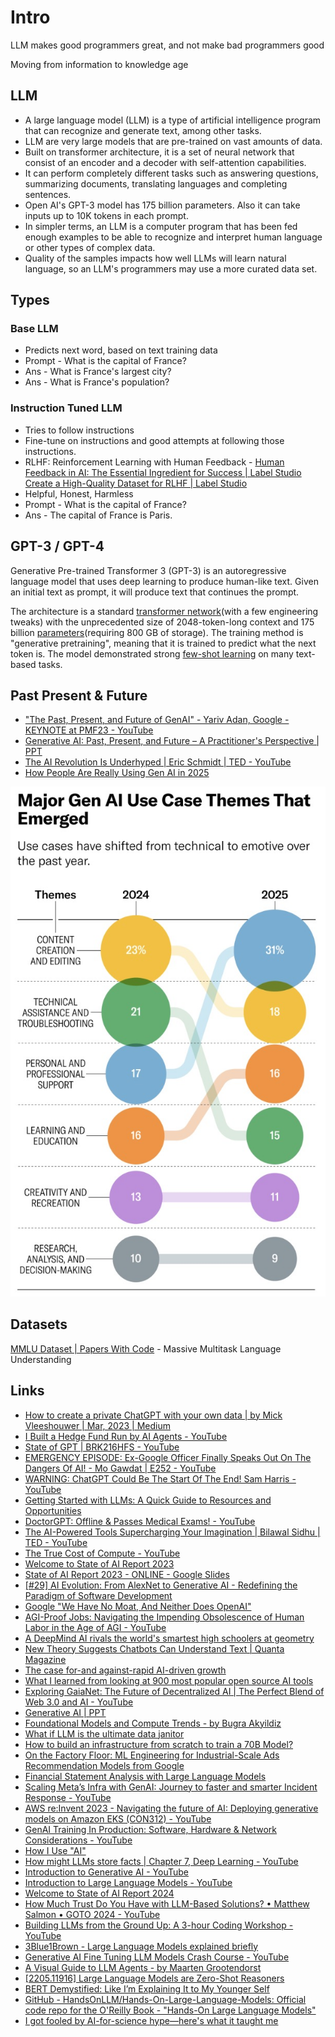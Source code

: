 # Intro

LLM makes good programmers great, and not make bad programmers good

Moving from information to knowledge age

## LLM

- A large language model (LLM) is a type of artificial intelligence program that can recognize and generate text, among other tasks.
- LLM are very large models that are pre-trained on vast amounts of data.
- Built on transformer architecture, it is a set of neural network that consist of an encoder and a decoder with self-attention capabilities.
- It can perform completely different tasks such as answering questions, summarizing documents, translating languages and completing sentences.
- Open AI's GPT-3 model has 175 billion parameters. Also it can take inputs up to 10K tokens in each prompt.
- In simpler terms, an LLM is a computer program that has been fed enough examples to be able to recognize and interpret human language or other types of complex data.
- Quality of the samples impacts how well LLMs will learn natural language, so an LLM's programmers may use a more curated data set.

## Types

### Base LLM

- Predicts next word, based on text training data
- Prompt - What is the capital of France?
- Ans - What is France's largest city?
- Ans - What is France's population?

### Instruction Tuned LLM

- Tries to follow instructions
- Fine-tune on instructions and good attempts at following those instructions.
- RLHF: Reinforcement Learning with Human Feedback - [Human Feedback in AI: The Essential Ingredient for Success | Label Studio](https://labelstud.io/blog/human-feedback-in-ai/) [Create a High-Quality Dataset for RLHF | Label Studio](https://labelstud.io/blog/create-a-high-quality-rlhf-dataset/)
- Helpful, Honest, Harmless
- Prompt - What is the capital of France?
- Ans - The capital of France is Paris.

## GPT-3 / GPT-4

Generative Pre-trained Transformer 3 (GPT-3) is an autoregressive language model that uses deep learning to produce human-like text. Given an initial text as prompt, it will produce text that continues the prompt.

The architecture is a standard [transformer network](https://en.wikipedia.org/wiki/Transformer_(machine_learning_model))(with a few engineering tweaks) with the unprecedented size of 2048-token-long context and 175 billion [parameters](https://en.wikipedia.org/wiki/Parameter_(machine_learning))(requiring 800 GB of storage). The training method is "generative pretraining", meaning that it is trained to predict what the next token is. The model demonstrated strong [few-shot learning](https://en.wikipedia.org/wiki/Few-shot_learning) on many text-based tasks.

## Past Present & Future

- ["The Past, Present, and Future of GenAI" - Yariv Adan, Google - KEYNOTE at PMF23 - YouTube](https://www.youtube.com/watch?v=-JYbMh4xEos)
- [Generative AI: Past, Present, and Future – A Practitioner's Perspective | PPT](https://www.slideshare.net/slideshow/genaipdf/260536464)
- [The AI Revolution Is Underhyped \| Eric Schmidt \| TED - YouTube](https://www.youtube.com/watch?v=id4YRO7G0wE)
- [How People Are Really Using Gen AI in 2025](https://hbr.org/2025/04/how-people-are-really-using-gen-ai-in-2025)

![Major Gen AI Use Case 2025](../../media/Screenshot%202025-05-18%20at%201.08.37%20PM.jpg)

## Datasets

[MMLU Dataset | Papers With Code](https://paperswithcode.com/dataset/mmlu) - Massive Multitask Language Understanding

## Links

- [How to create a private ChatGPT with your own data | by Mick Vleeshouwer | Mar, 2023 | Medium](https://medium.com/@imicknl/how-to-create-a-private-chatgpt-with-your-own-data-15754e6378a1)
- [I Built a Hedge Fund Run by AI Agents - YouTube](https://www.youtube.com/watch?v=vnzt4lwzbXU)
- [State of GPT | BRK216HFS - YouTube](https://www.youtube.com/watch?v=bZQun8Y4L2A)
- [EMERGENCY EPISODE: Ex-Google Officer Finally Speaks Out On The Dangers Of AI! - Mo Gawdat | E252 - YouTube](https://www.youtube.com/watch?v=bk-nQ7HF6k4)
- [WARNING: ChatGPT Could Be The Start Of The End! Sam Harris - YouTube](https://www.youtube.com/watch?v=GmlrEgLGozw)
- [Getting Started with LLMs: A Quick Guide to Resources and Opportunities](https://www.linkedin.com/pulse/getting-started-llms-guide-resources-opportunities-wendy-ran-wei/)
- [DoctorGPT: Offline & Passes Medical Exams! - YouTube](https://www.youtube.com/watch?v=J9nJh33GM-w)
- [The AI-Powered Tools Supercharging Your Imagination | Bilawal Sidhu | TED - YouTube](https://www.youtube.com/watch?v=eZsVDMsBTCQ)
- [The True Cost of Compute - YouTube](https://www.youtube.com/watch?v=MNFeJNUu074)
- [Welcome to State of AI Report 2023](https://www.stateof.ai/)
- [State of AI Report 2023 - ONLINE - Google Slides](https://docs.google.com/presentation/d/156WpBF_rGvf4Ecg19oM1fyR51g4FAmHV3Zs0WLukrLQ/edit)
- [[#29] AI Evolution: From AlexNet to Generative AI - Redefining the Paradigm of Software Development](https://bizit.substack.com/p/29-ai-evolution-from-alexnet-to-generative)
- [Google "We Have No Moat, And Neither Does OpenAI"](https://www.semianalysis.com/p/google-we-have-no-moat-and-neither)
- [AGI-Proof Jobs: Navigating the Impending Obsolescence of Human Labor in the Age of AGI - YouTube](https://www.youtube.com/watch?v=Ahh92qtRwos&ab_channel=DavidShapiro)
- [A DeepMind AI rivals the world's smartest high schoolers at geometry](https://www.understandingai.org/p/a-deepmind-ai-rivals-the-worlds-smartest)
- [New Theory Suggests Chatbots Can Understand Text | Quanta Magazine](https://www.quantamagazine.org/new-theory-suggests-chatbots-can-understand-text-20240122/)
- [The case for-and against-rapid AI-driven growth](https://www.understandingai.org/p/the-case-forand-againstrapid-ai-driven)
- [What I learned from looking at 900 most popular open source AI tools](https://huyenchip.com/2024/03/14/ai-oss.html)
- [Exploring GaiaNet: The Future of Decentralized AI | The Perfect Blend of Web 3.0 and AI - YouTube](https://www.youtube.com/watch?v=C5tCaeOkpps)
- [Generative AI | PPT](https://www.slideshare.net/slideshow/generative-ai-259922340/259922340#2)
- [Foundational Models and Compute Trends - by Bugra Akyildiz](https://mlops.substack.com/p/foundational-models-and-compute-trends)
- [What if LLM is the ultimate data janitor](https://mlops.substack.com/p/what-if-llm-is-the-ultimate-data)
- [How to build an infrastructure from scratch to train a 70B Model?](https://mlops.substack.com/p/how-to-build-an-infrastructure-from)
- [On the Factory Floor: ML Engineering for Industrial-Scale Ads Recommendation Models from Google](https://mlops.substack.com/p/on-the-factory-floor-ml-engineering)
- [Financial Statement Analysis with Large Language Models](https://papers.ssrn.com/sol3/papers.cfm?abstract_id=4835311)
- [Scaling Meta’s Infra with GenAI: Journey to faster and smarter Incident Response - YouTube](https://www.youtube.com/watch?v=rpe7eAR90Ko)
- [AWS re:Invent 2023 - Navigating the future of AI: Deploying generative models on Amazon EKS (CON312) - YouTube](https://www.youtube.com/watch?v=I22pIUSgseA)
- [GenAI Training In Production: Software, Hardware & Network Considerations - YouTube](https://www.youtube.com/watch?v=1lhrGRqqPWU)
- [How I Use "AI"](https://nicholas.carlini.com/writing/2024/how-i-use-ai.html)
- [How might LLMs store facts | Chapter 7, Deep Learning - YouTube](https://www.youtube.com/watch?v=9-Jl0dxWQs8)
- [Introduction to Generative AI - YouTube](https://www.youtube.com/watch?v=cZaNf2rA30k)
- [Introduction to Large Language Models - YouTube](https://www.youtube.com/watch?v=RBzXsQHjptQ)
- [Welcome to State of AI Report 2024](https://www.stateof.ai/2024-report-launch)
- [How Much Trust Do You Have with LLM-Based Solutions? • Matthew Salmon • GOTO 2024 - YouTube](https://www.youtube.com/watch?v=uMhmvba7Z3I)
- [Building LLMs from the Ground Up: A 3-hour Coding Workshop - YouTube](https://www.youtube.com/watch?v=quh7z1q7-uc)
- [3Blue1Brown - Large Language Models explained briefly](https://www.3blue1brown.com/lessons/mini-llm)
- [Generative AI Fine Tuning LLM Models Crash Course - YouTube](https://youtu.be/t-0s_2uZZU0)
- [A Visual Guide to LLM Agents - by Maarten Grootendorst](https://newsletter.maartengrootendorst.com/p/a-visual-guide-to-llm-agents)
- [\[2205.11916\] Large Language Models are Zero-Shot Reasoners](https://arxiv.org/abs/2205.11916)
- [BERT Demystified: Like I’m Explaining It to My Younger Self](https://youtu.be/NUf5q4cWhdQ)
- [GitHub - HandsOnLLM/Hands-On-Large-Language-Models: Official code repo for the O'Reilly Book - "Hands-On Large Language Models"](https://github.com/HandsOnLLM/Hands-On-Large-Language-Models)
- [I got fooled by AI-for-science hype—here's what it taught me](https://www.understandingai.org/p/i-got-fooled-by-ai-for-science-hypeheres)
